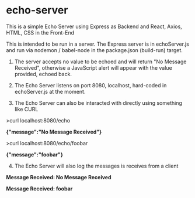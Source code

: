 # echo-server


This is a simple Echo Server using Express as Backend and React, Axios, HTML, CSS in the Front-End

This is intended to be run in a server. The Express server is in echoServer.js and run via nodemon / babel-node in the package.json (build-run) target.

1) The server accepts no value to be echoed and will return "No Message Received", otherwise a JavaScript alert will appear with the value provided, echoed back.

2) The Echo Server listens on port 8080, localhost, hard-coded in echoServer.js at the moment.

3) The Echo Server can also be interacted with directly using something like CURL

&gt;curl localhost:8080/echo

<b>{"message":"No Message Received"}</b>

&gt;curl localhost:8080/echo/foobar

<b>{"message":"foobar"}</b>

4) The Echo Server will also log the messages is receives from a client
<b>
Message Received: No Message Received

Message Received: foobar
</b>
